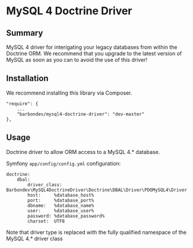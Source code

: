 MySQL 4 Doctrine Driver
=======================

Summary
-------

MySQL 4 driver for interigating your legacy databases from within the Doctrine ORM. We recommend that you upgrade to the latest version of MySQL as soon as you can to avoid the use of this driver!

Installation
------------

We recommend installing this library via Composer.

    "require": {
        ...
        "barbondev/mysql4-doctrine-driver": "dev-master"
    },

Usage
-----

Doctrine driver to allow ORM access to a MySQL 4.* database.

Symfony `app/config/config.yml` configuration:

    doctrine:
        dbal:
            driver_class: Barbondev\MySQL4DoctrineDriver\Doctrine\DBAL\Driver\PDOMySQL4\Driver
            host:     %database_host%
            port:     %database_port%
            dbname:   %database_name%
            user:     %database_user%
            password: %database_password%
            charset:  UTF8

Note that driver type is replaced with the fully qualified namespace of the MySQL 4.* driver class
